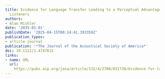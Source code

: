 ```yaml
---
title: Evidence for Language Transfer Leading to a Perceptual Advantage for Non-Native
  Listeners
authors:
- Alan Mishler
date: '2035-01-01'
publishDate: '2025-04-15T00:14:41.393359Z'
publication_types:
- article-journal
publication: '*The Journal of the Acoustical Society of America*'
doi: 10.1121/1.4747615
links:
- name: URL
  url: 
    https://pubs.aip.org/jasa/article/132/4/2700/831730/Evidence-for-language-transfer-leading-to-a
---
```

